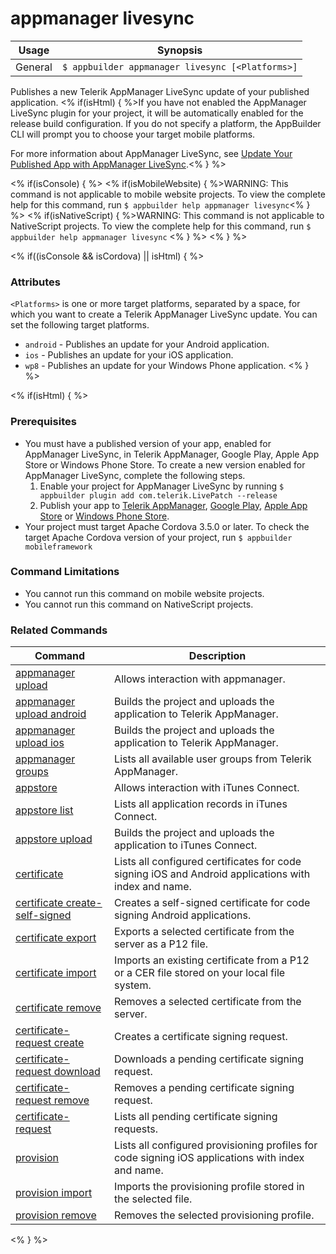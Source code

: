 appmanager livesync
==========

Usage | Synopsis
------|-------
General | `$ appbuilder appmanager livesync [<Platforms>]`

Publishes a new Telerik AppManager LiveSync update of your published application. <% if(isHtml) { %>If you have not enabled the AppManager LiveSync plugin for your project, it will be automatically enabled for the release build configuration. If you do not specify a platform, the AppBuilder CLI will prompt you to choose your target mobile platforms.

For more information about AppManager LiveSync, see [Update Your Published App with AppManager LiveSync](http://docs.telerik.com/platform/appbuilder/publishing-your-app/update-appmanager-livesync#cli).<% } %>

<% if(isConsole) { %>
<% if(isMobileWebsite) { %>WARNING: This command is not applicable to mobile website projects. To view the complete help for this command, run `$ appbuilder help appmanager livesync`<% } %>
<% if(isNativeScript) { %>WARNING: This command is not applicable to NativeScript projects. To view the complete help for this command, run `$ appbuilder help appmanager livesync` <% } %> 
<% } %>

<% if((isConsole && isCordova) || isHtml) { %>
### Attributes
`<Platforms>` is one or more target platforms, separated by a space, for which you want to create a Telerik AppManager LiveSync update. You can set the following target platforms.
* `android` - Publishes an update for your Android application.
* `ios` - Publishes an update for your iOS application.
* `wp8` - Publishes an update for your Windows Phone application.
<% } %>

<% if(isHtml) { %> 
### Prerequisites

* You must have a published version of your app, enabled for AppManager LiveSync, in Telerik AppManager, Google Play, Apple App Store or Windows Phone Store. To create a new version enabled for AppManager LiveSync, complete the following steps.
	1. Enable your project for AppManager LiveSync by running `$ appbuilder plugin add com.telerik.LivePatch --release`
	1. Publish your app to [Telerik AppManager](http://docs.telerik.com/platform/appbuilder/publishing-your-app/publish-appmanager#cli), [Google Play](http://docs.telerik.com/platform/appbuilder/publishing-your-app/distribute-production/publish-android#cli), [Apple App Store](http://docs.telerik.com/platform/appbuilder/publishing-your-app/distribute-production/publish-ios#cli) or [Windows Phone Store](http://docs.telerik.com/platform/appbuilder/publishing-your-app/distribute-production/publish-wp8#cli).
* Your project must target Apache Cordova 3.5.0 or later. To check the target Apache Cordova version of your project, run `$ appbuilder mobileframework`

### Command Limitations

* You cannot run this command on mobile website projects.
* You cannot run this command on NativeScript projects.

### Related Commands

Command | Description
----------|----------
[appmanager upload](appmanager.html) | Allows interaction with appmanager.
[appmanager upload android](appmanager-upload-android.html) | Builds the project and uploads the application to Telerik AppManager.
[appmanager upload ios](appmanager-upload-ios.html) | Builds the project and uploads the application to Telerik AppManager.
[appmanager groups](appmanager-groups.html) | Lists all available user groups from Telerik AppManager.
[appstore](appstore.html) | Allows interaction with iTunes Connect.
[appstore list](appstore-list.html) | Lists all application records in iTunes Connect.
[appstore upload](appstore-upload.html) | Builds the project and uploads the application to iTunes Connect.
[certificate](certificate.html) | Lists all configured certificates for code signing iOS and Android applications with index and name.
[certificate create-self-signed](certificate-create-self-signed.html) | Creates a self-signed certificate for code signing Android applications.
[certificate export](certificate-export.html) | Exports a selected certificate from the server as a P12 file.
[certificate import](certificate-import.html) | Imports an existing certificate from a P12 or a CER file stored on your local file system.
[certificate remove](certificate-remove.html) | Removes a selected certificate from the server.
[certificate-request create](certificate-request-create.html) | Creates a certificate signing request.
[certificate-request download](certificate-request-download.html) | Downloads a pending certificate signing request.
[certificate-request remove](certificate-request-remove.html) | Removes a pending certificate signing request.
[certificate-request](certificate-request.html) | Lists all pending certificate signing requests.
[provision](provision.html) | Lists all configured provisioning profiles for code signing iOS applications with index and name.
[provision import](provision-import.html) | Imports the provisioning profile stored in the selected file.
[provision remove](provision-remove.html) | Removes the selected provisioning profile.
<% } %>